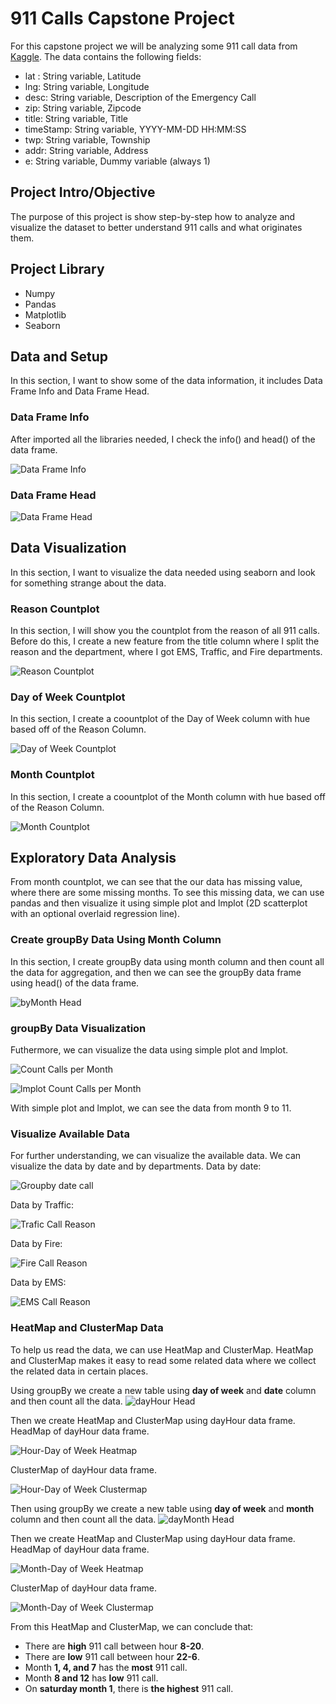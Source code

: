 # 911 Calls Capstone Project

For this capstone project we will be analyzing some 911 call data from [Kaggle](https://www.kaggle.com/mchirico/montcoalert). The data contains the following fields:

- lat : String variable, Latitude
- lng: String variable, Longitude
- desc: String variable, Description of the Emergency Call
- zip: String variable, Zipcode
- title: String variable, Title
- timeStamp: String variable, YYYY-MM-DD HH:MM:SS
- twp: String variable, Township
- addr: String variable, Address
- e: String variable, Dummy variable (always 1)

## Project Intro/Objective
The purpose of this project is show step-by-step how to analyze and visualize the dataset to better understand 911 calls and what originates them.

## Project Library
- Numpy
- Pandas
- Matplotlib
- Seaborn

## Data and Setup
In this section, I want to show some of the data information, it includes Data Frame Info and Data Frame Head.

### Data Frame Info
After imported all the libraries needed, I check the info() and head() of the data frame.

![Data Frame Info](https://github.com/afaf1204/Data-Projects/blob/main/911%20Calls/Images/1.%20DataFrame%20Info.PNG)

### Data Frame Head
![Data Frame Head](https://github.com/afaf1204/Data-Projects/blob/main/911%20Calls/Images/2.%20DataFrame%20Head.PNG)

## Data Visualization
In this section, I want to visualize the data needed using seaborn and look for something strange about the data.

### Reason Countplot
In this section, I will show you the countplot from the reason of all 911 calls. Before do this, I create a new feature from the title column where I split the reason and the department, where I got EMS, Traffic, and Fire departments.

![Reason Countplot](https://github.com/afaf1204/Data-Projects/blob/main/911%20Calls/Images/3.%20Reason%20Countplot.PNG)

### Day of Week Countplot
In this section, I create a coountplot of the Day of Week column with hue based off of the Reason Column.

![Day of Week Countplot](https://github.com/afaf1204/Data-Projects/blob/main/911%20Calls/Images/4.%20Day%20of%20Week%20Countplot.PNG)

### Month Countplot
In this section, I create a coountplot of the Month column with hue based off of the Reason Column.

![Month Countplot](https://github.com/afaf1204/Data-Projects/blob/main/911%20Calls/Images/5.%20Month%20Countplot.PNG)

## Exploratory Data Analysis
From month countplot, we can see that the our data has missing value, where there are some missing months. To see this missing data, we can use pandas and then visualize it using simple plot and lmplot (2D scatterplot with an optional overlaid regression line).

### Create groupBy Data Using Month Column
In this section, I create groupBy data using month column and then count all the data for aggregation, and then we can see the groupBy data frame using head() of the data frame.

![byMonth Head](https://github.com/afaf1204/Data-Projects/blob/main/911%20Calls/Images/16.%20byMonth%20Head.PNG)

### groupBy Data Visualization
Futhermore, we can visualize the data using simple plot and lmplot. 

![Count Calls per Month](https://github.com/afaf1204/Data-Projects/blob/main/911%20Calls/Images/6.%20Count%20Calls%20per%20Month.PNG)

![lmplot Count Calls per Month](https://github.com/afaf1204/Data-Projects/blob/main/911%20Calls/Images/7.%20lmplot%20Count%20Calls%20per%20Month.PNG)

With simple plot and lmplot, we can see the data from month 9 to 11.

### Visualize Available Data
For further understanding, we can visualize the available data. We can visualize the data by date and by departments.
Data by date:

![Groupby date call](https://github.com/afaf1204/Data-Projects/blob/main/911%20Calls/Images/8.%20Groupby%20date%20call.PNG)

Data by Traffic:

![Trafic Call Reason](https://github.com/afaf1204/Data-Projects/blob/main/911%20Calls/Images/9.%20Traffic%20Call%20Reason.PNG)

Data by Fire:

![Fire Call Reason](https://github.com/afaf1204/Data-Projects/blob/main/911%20Calls/Images/10.%20Fire%20Call%20Reason.PNG)

Data by EMS:

![EMS Call Reason](https://github.com/afaf1204/Data-Projects/blob/main/911%20Calls/Images/11.%20EMS%20Call%20Reason.PNG)

### HeatMap and ClusterMap Data
To help us read the data, we can use HeatMap and ClusterMap. HeatMap and ClusterMap makes it easy to read some related data where we collect the related data in certain places.

Using groupBy we create a new table using **day of week** and **date** column and then count all the data.
![dayHour Head](https://github.com/afaf1204/Data-Projects/blob/main/911%20Calls/Images/17.%20dayHour%20Head.PNG)

Then we create HeatMap and ClusterMap using dayHour data frame.
HeadMap of dayHour data frame.

![Hour-Day of Week Heatmap](https://github.com/afaf1204/Data-Projects/blob/main/911%20Calls/Images/12.%20Hour-Day%20of%20Week%20Heatmap.PNG)

ClusterMap of dayHour data frame.

![Hour-Day of Week Clustermap](https://github.com/afaf1204/Data-Projects/blob/main/911%20Calls/Images/13.%20Hour-Day%20of%20Week%20Clustermap.PNG)

Then using groupBy we create a new table using **day of week** and **month** column and then count all the data.
![dayMonth Head](https://github.com/afaf1204/Data-Projects/blob/main/911%20Calls/Images/18.%20dayMonth%20Head.PNG)

Then we create HeatMap and ClusterMap using dayHour data frame.
HeadMap of dayHour data frame.

![Month-Day of Week Heatmap](https://github.com/afaf1204/Data-Projects/blob/main/911%20Calls/Images/14.%20Month-Day%20of%20Week%20Heatmap.PNG)

ClusterMap of dayHour data frame.

![Month-Day of Week Clustermap](https://github.com/afaf1204/Data-Projects/blob/main/911%20Calls/Images/15.%20Month-Day%20of%20Week%20Clustermap.PNG)

From this HeatMap and ClusterMap, we can conclude that:
- There are **high** 911 call between hour **8-20**.
- There are **low** 911 call between hour **22-6**.
- Month **1, 4, and 7** has the **most** 911 call.
- Month **8 and 12** has **low** 911 call.
- On **saturday month 1**, there is **the highest** 911 call.


